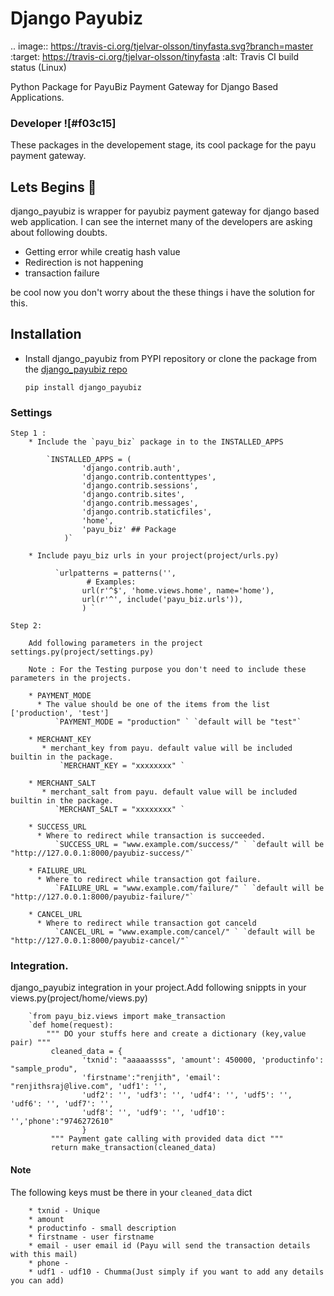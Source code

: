 # Django Payubiz
.. image:: https://travis-ci.org/tjelvar-olsson/tinyfasta.svg?branch=master
   :target: https://travis-ci.org/tjelvar-olsson/tinyfasta
   :alt: Travis CI build status (Linux)

Python Package for PayuBiz Payment Gateway for Django Based Applications.

### Developer ![#f03c15]

These packages in the developement stage, its cool package for the payu payment gateway.

## Lets Begins :seedling:

django_payubiz is wrapper for payubiz payment gateway for django based web application. I can see the internet many of the developers are asking about following doubts.
+ Getting error while creatig hash value
+ Redirection is not happening
+ transaction failure

be cool now you don't worry about the these things i have the solution for this.

## Installation

* Install django_payubiz from PYPI repository or clone the package from the [django_payubiz repo](https://github.com/renjithsraj/django_payubiz.git)

    `pip install django_payubiz`

### Settings

    Step 1 :
        * Include the `payu_biz` package in to the INSTALLED_APPS
        
            `INSTALLED_APPS = (
                    'django.contrib.auth',
                    'django.contrib.contenttypes',
                    'django.contrib.sessions',
                    'django.contrib.sites',
                    'django.contrib.messages',
                    'django.contrib.staticfiles',
                    'home',
                    'payu_biz' ## Package
                )`
                
        * Include payu_biz urls in your project(project/urls.py)
         
              `urlpatterns = patterns('',
                     # Examples:
                    url(r'^$', 'home.views.home', name='home'),
                    url(r'^', include('payu_biz.urls')),
                    ) `
        
    Step 2:
    
        Add following parameters in the project settings.py(project/settings.py)

        Note : For the Testing purpose you don't need to include these parameters in the projects.

        * PAYMENT_MODE
          * The value should be one of the items from the list ['production', 'test']
              `PAYMENT_MODE = "production" ` `default will be "test"`

        * MERCHANT_KEY
           * merchant_key from payu. default value will be included builtin in the package.
               `MERCHANT_KEY = "xxxxxxxx" `

        * MERCHANT_SALT
           * merchant_salt from payu. default value will be included builtin in the package.
              `MERCHANT_SALT = "xxxxxxxx" `

        * SUCCESS_URL
          * Where to redirect while transaction is succeeded.
              `SUCCESS_URL = "www.example.com/success/" ` `default will be "http://127.0.0.1:8000/payubiz-success/"`

        * FAILURE_URL
          * Where to redirect while transaction got failure.
              `FAILURE_URL = "www.example.com/failure/" ` `default will be "http://127.0.0.1:8000/payubiz-failure/"`

        * CANCEL_URL
          * Where to redirect while transaction got canceld
              `CANCEL_URL = "www.example.com/cancel/" ` `default will be "http://127.0.0.1:8000/payubiz-cancel/"`
      
 ### Integration.
 
 django_payubiz integration in your project.Add following snippts in your views.py(project/home/views.py)
 
        `from payu_biz.views import make_transaction
        `def home(request):
            """ DO your stuffs here and create a dictionary (key,value pair) """
             cleaned_data = {
                    'txnid': "aaaaassss", 'amount': 450000, 'productinfo': "sample_produ",
                    'firstname':"renjith", 'email': "renjithsraj@live.com", 'udf1': '', 
                    'udf2': '', 'udf3': '', 'udf4': '', 'udf5': '', 'udf6': '', 'udf7': '', 
                    'udf8': '', 'udf9': '', 'udf10': '','phone':"9746272610"
                    }
             """ Payment gate calling with provided data dict """       
             return make_transaction(cleaned_data)
             
  #### Note
  
  The following keys must be there in your `cleaned_data` dict
  
        * txnid - Unique
        * amount
        * productinfo - small description
        * firstname - user firstname
        * email - user email id (Payu will send the transaction details with this mail)
        * phone - 
        * udf1 - udf10 - Chumma(Just simply if you want to add any details you can add)
